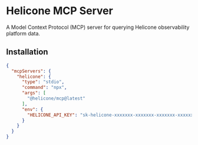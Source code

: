 # Helicone MCP Server

A Model Context Protocol (MCP) server for querying Helicone observability platform data.

## Installation

```json
{
  "mcpServers": {
    "helicone": {
      "type": "stdio",
      "command": "npx",
      "args": [
        "@helicone/mcp@latest"
      ],
      "env": {
        "HELICONE_API_KEY": "sk-helicone-xxxxxxx-xxxxxxx-xxxxxxx-xxxxxxx"
      }
    }
  }
}
```